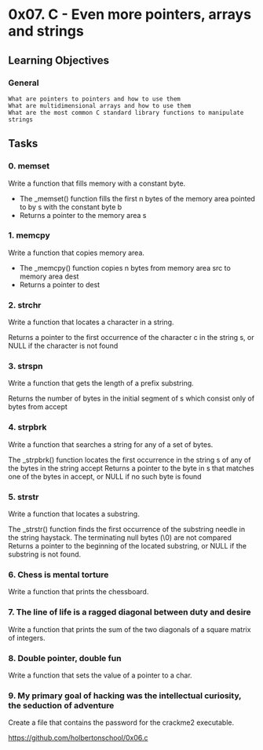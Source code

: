 # 0x07. C - Even more pointers, arrays and strings

## Learning Objectives

### General
	What are pointers to pointers and how to use them
	What are multidimensional arrays and how to use them
	What are the most common C standard library functions to manipulate strings

## Tasks

### 0. memset
Write a function that fills memory with a constant byte.

* The _memset() function fills the first n bytes of the memory area pointed to by s with the constant byte b
* Returns a pointer to the memory area s
### 1. memcpy
Write a function that copies memory area.

* The _memcpy() function copies n bytes from memory area src to memory area dest
* Returns a pointer to dest
### 2. strchr
Write a function that locates a character in a string.

Returns a pointer to the first occurrence of the character c in the string s, or NULL if the character is not found
### 3. strspn
Write a function that gets the length of a prefix substring.

Returns the number of bytes in the initial segment of s which consist only of bytes from accept
### 4. strpbrk
Write a function that searches a string for any of a set of bytes.

The _strpbrk() function locates the first occurrence in the string s of any of the bytes in the string accept
Returns a pointer to the byte in s that matches one of the bytes in accept, or NULL if no such byte is found
### 5. strstr
Write a function that locates a substring.

The _strstr() function finds the first occurrence of the substring needle in the string haystack. The terminating null bytes (\0) are not compared
Returns a pointer to the beginning of the located substring, or NULL if the substring is not found.
### 6. Chess is mental torture
Write a function that prints the chessboard.
### 7. The line of life is a ragged diagonal between duty and desire
Write a function that prints the sum of the two diagonals of a square matrix of integers.
### 8. Double pointer, double fun
Write a function that sets the value of a pointer to a char.
### 9. My primary goal of hacking was the intellectual curiosity, the seduction of adventure
Create a file that contains the password for the crackme2 executable.

https://github.com/holbertonschool/0x06.c
